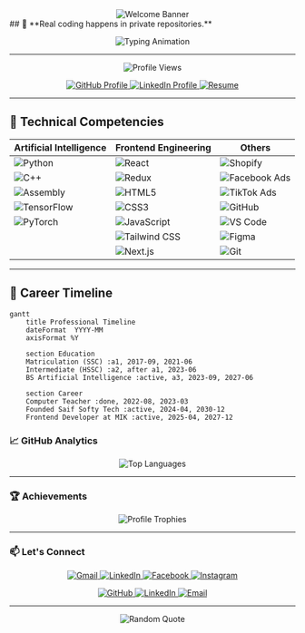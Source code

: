 <!-- Animated Waving Header with Gradient -->
<div align="center">
  <img src="https://capsule-render.vercel.app/api?type=waving&color=gradient&height=200&section=header&text=Hi%20👋%20I'm%20Ihsan%20Saif&fontSize=40&fontAlignY=35&animation=fadeIn" alt="Welcome Banner"/>
</div>
## 🔬 **Real coding happens in private repositories.**
<!-- Typing Animation Intro -->
<p align="center">
  <img src="https://readme-typing-svg.demolab.com?font=Fira+Code&weight=600&size=24&duration=3000&pause=1000&color=44F748&center=true&vCenter=true&width=500&lines=Artificial+Intellegence+Engineer;Frontend+Devolepor;Open+Source+Enthusiast;Continuous+Learner;Problem+Solver" alt="Typing Animation" />
</p>

---
<!-- Visitor Counter -->
<p align="center">
  <img src="https://komarev.com/ghpvc/?username=ihsansaif313&label=Profile+Views&color=blueviolet&style=flat" alt="Profile Views"/>
</p>

<!-- SEO-Optimized Header -->
<div>
  <p align="center">
    <a href="https://github.com/ihsansaif313" target="_blank">
      <img src="https://img.shields.io/badge/GitHub-Profile-181717?style=for-the-badge&logo=github" alt="GitHub Profile">
    </a>
    <a href="https://linkedin.com/in/its-saif-products" target="_blank">
      <img src="https://img.shields.io/badge/LinkedIn-Connect-0A66C2?style=for-the-badge&logo=linkedin" alt="LinkedIn Profile">
    </a>
    <a href="https://drive.google.com/your-resume-link](https://drive.google.com/file/d/1mN1QEGoUorsKPoNAJI0tu37DUs_MYiwZ/view)" target="_blank">
      <img src="https://img.shields.io/badge/Resume-View_CV-8B0000?style=for-the-badge&logo=googledrive" alt="Resume">
    </a>
  </p>
</div>

---

## 🔬 **Technical Competencies**

<div align="center">

| Artificial Intelligence           | Frontend Engineering         | Others        |
|-----------------------------------|------------------------------|-----------------------------|
| ![Python](https://img.shields.io/badge/Python-3776AB?logo=python&logoColor=white) | ![React](https://img.shields.io/badge/React-61DAFB?logo=react&logoColor=black) | ![Shopify](https://img.shields.io/badge/Shopify-7AB55C?logo=shopify&logoColor=white) |
| ![C++](https://img.shields.io/badge/C++-00599C?logo=c%2B%2B&logoColor=white) | ![Redux](https://img.shields.io/badge/Redux-764ABC?logo=redux&logoColor=white) | ![Facebook Ads](https://img.shields.io/badge/Facebook_Ads-1877F2?logo=facebook&logoColor=white) |
| ![Assembly](https://img.shields.io/badge/Assembly-8E8E8E?logo=assemblyscript&logoColor=white) | ![HTML5](https://img.shields.io/badge/HTML5-E34F26?logo=html5&logoColor=white) | ![TikTok Ads](https://img.shields.io/badge/TikTok_Ads-000000?logo=tiktok&logoColor=white) |
| ![TensorFlow](https://img.shields.io/badge/TensorFlow-FF6F00?logo=tensorflow&logoColor=white) | ![CSS3](https://img.shields.io/badge/CSS3-1572B6?logo=css3&logoColor=white) | ![GitHub](https://img.shields.io/badge/GitHub-181717?logo=github&logoColor=white) |
| ![PyTorch](https://img.shields.io/badge/PyTorch-EE4C2C?logo=pytorch&logoColor=white) | ![JavaScript](https://img.shields.io/badge/JavaScript-F7DF1E?logo=javascript&logoColor=black) | ![VS Code](https://img.shields.io/badge/VS_Code-007ACC?logo=visualstudiocode&logoColor=white) |
| | ![Tailwind CSS](https://img.shields.io/badge/Tailwind_CSS-06B6D4?logo=tailwindcss&logoColor=white) | ![Figma](https://img.shields.io/badge/Figma-F24E1E?logo=figma&logoColor=white) |
| | ![Next.js](https://img.shields.io/badge/Next.js-000000?logo=nextdotjs&logoColor=white) | ![Git](https://img.shields.io/badge/Git-F05032?logo=git&logoColor=white) |

</div>

---

## 📜 **Career Timeline**

```mermaid
gantt
    title Professional Timeline
    dateFormat  YYYY-MM
    axisFormat %Y
    
    section Education
    Matriculation (SSC) :a1, 2017-09, 2021-06
    Intermediate (HSSC) :a2, after a1, 2023-06
    BS Artificial Intelligence :active, a3, 2023-09, 2027-06
    
    section Career
    Computer Teacher :done, 2022-08, 2023-03
    Founded Saif Softy Tech :active, 2024-04, 2030-12
    Frontend Developer at MIK :active, 2025-04, 2027-12
```



### 📈 GitHub Analytics
<!-- Enhanced Stats Cards Layout -->

<div align="center">
  <img src="https://github-readme-stats.vercel.app/api/top-langs/?username=ihsansaif313&layout=compact&theme=radical&langs_count=8" alt="Top Languages"/>
</div>

---

### 🏆 Achievements
<!-- Trophies with Custom Theme -->
<div align="center">
  <img src="https://github-profile-trophy.vercel.app/?username=ihsansaif313&column=8&theme=onedark&no-bg=true&no-frame=true" alt="Profile Trophies"/>
</div>

---

### 📫 Let's Connect
<!-- Animated Social Badges -->
<p align="center">
  <a href="mailto:ihsansaifedwardion@gmail.com">
    <img src="https://img.shields.io/badge/Gmail-D14836?style=for-the-badge&logo=gmail&logoColor=white" alt="Gmail">
  </a>
  <a href="https://www.linkedin.com/in/its-saif-products">
    <img src="https://img.shields.io/badge/LinkedIn-0077B5?style=for-the-badge&logo=linkedin&logoColor=white" alt="LinkedIn">
  </a>
  <a href="https://www.facebook.com/ihsan.saifedwardian">
    <img src="https://img.shields.io/badge/Facebook-1877F2?style=for-the-badge&logo=facebook&logoColor=white" alt="Facebook">
  </a>
  <a href="https://instagram.com/ihsansaif313">
    <img src="https://img.shields.io/badge/Instagram-E4405F?style=for-the-badge&logo=instagram&logoColor=white" alt="Instagram">
  </a>
</p>
<div align="center">
  <a href="https://github.com/ihsansaif313" target="_blank">
    <img src="https://img.shields.io/badge/Explore_Code-30+_Repos-black?style=flat&logo=github" alt="GitHub">
  </a>
  
  <a href="https://linkedin.com/in/its-saif-products" target="_blank">
    <img src="https://img.shields.io/badge/Network-With_Me-blue?style=flat&logo=linkedin" alt="LinkedIn">
  </a>
  
  <a href="mailto:ihsansaifedwardion@gmail.com">
    <img src="https://img.shields.io/badge/Contact-Business_Proposal-yellow?style=flat&logo=gmail" alt="Email">
  </a>
</div>

---



<!-- Dynamic Quote Footer -->
<div align="center">
  <img src="https://quotes-github-readme.vercel.app/api?type=horizontal&theme=dark" alt="Random Quote"/>
</div>
